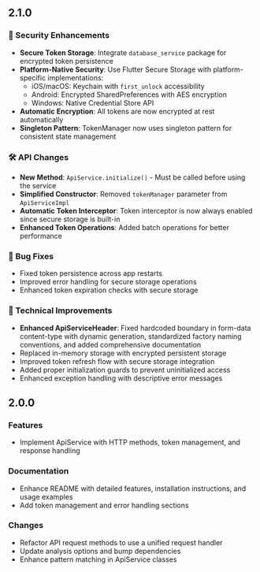 ## 2.1.0

### 🔐 Security Enhancements
- **Secure Token Storage**: Integrate `database_service` package for encrypted token persistence
- **Platform-Native Security**: Use Flutter Secure Storage with platform-specific implementations:
  - iOS/macOS: Keychain with `first_unlock` accessibility
  - Android: Encrypted SharedPreferences with AES encryption
  - Windows: Native Credential Store API
- **Automatic Encryption**: All tokens are now encrypted at rest automatically
- **Singleton Pattern**: TokenManager now uses singleton pattern for consistent state management

### 🛠️ API Changes
- **New Method**: `ApiService.initialize()` - Must be called before using the service
- **Simplified Constructor**: Removed `tokenManager` parameter from `ApiServiceImpl`
- **Automatic Token Interceptor**: Token interceptor is now always enabled since secure storage is built-in
- **Enhanced Token Operations**: Added batch operations for better performance

### 🐛 Bug Fixes
- Fixed token persistence across app restarts
- Improved error handling for secure storage operations
- Enhanced token expiration checks with secure storage

### 🔧 Technical Improvements
- **Enhanced ApiServiceHeader**: Fixed hardcoded boundary in form-data content-type with dynamic generation, standardized factory naming conventions, and added comprehensive documentation
- Replaced in-memory storage with encrypted persistent storage
- Improved token refresh flow with secure storage integration
- Added proper initialization guards to prevent uninitialized access
- Enhanced exception handling with descriptive error messages

## 2.0.0

### Features
- Implement ApiService with HTTP methods, token management, and response handling

### Documentation
- Enhance README with detailed features, installation instructions, and usage examples
- Add token management and error handling sections

### Changes
- Refactor API request methods to use a unified request handler
- Update analysis options and bump dependencies
- Enhance pattern matching in ApiService classes
